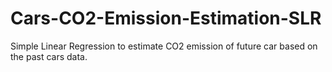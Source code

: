 # Cars-CO2-Emission-Estimation-SLR
Simple Linear Regression to estimate CO2 emission of future car based on the past cars data.
